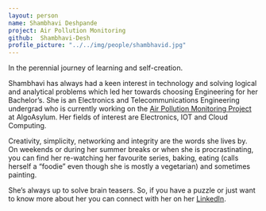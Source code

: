 ```yaml
---
layout: person
name: Shambhavi Deshpande
project: Air Pollution Monitoring
github:  Shambhavi-Desh
profile_picture: "../../img/people/shambhavid.jpg"
---
```

In the perennial journey of learning and self-creation.

Shambhavi has always had a keen interest in technology and solving logical and analytical problems which led her towards choosing Engineering for her Bachelor’s. She is an Electronics and Telecommunications Engineering undergrad who is currently working on the [Air Pollution Monitoring Project](https://github.com/algoasylum/PollutionMonitoringKit_InitialSetupPackage) at AlgoAsylum. Her fields of interest are Electronics, IOT and Cloud Computing.

Creativity, simplicity, networking and integrity are the words she lives by. On weekends or during her summer breaks or when she is procrastinating, you can find her re-watching her favourite series, baking, eating (calls herself a “foodie” even though she is mostly a vegetarian) and sometimes painting.

She’s always up to solve brain teasers. So, if you have a puzzle or just want to know more about her you can connect with her on her [LinkedIn](https://www.linkedin.com/in/shambhavi-deshpande-629a75187/).
